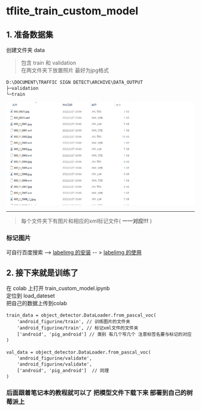 # tflite_train_custom_model
## 1. 准备数据集
创建文件夹 data  
> 包含 train 和 validation  
在两文件夹下放置照片 最好为jpg格式  

```
D:\DOCUMENT\TRAFFIC SIGN DETECT\ARCHIVE\DATA_OUTPUT
├─validation
└─train
```
<img src='image_data.png'>  

***
> 每个文件夹下有图片和相应的xml标记文件( **一一对应!!!** )  

### 标记图片 
可自行百度搜索  --> [labelimg 的安装](https://blog.csdn.net/dulingwen/article/details/88840703)   -- > [labelimg 的使用](https://blog.gtwang.org/useful-tools/labelimg-graphical-image-annotation-tool-tutorial/)  

## 2. 接下来就是训练了 
在 colab 上打开 train_custom_model.ipynb   
定位到 load_dateset  
把自己的数据上传到colab
```
train_data = object_detector.DataLoader.from_pascal_voc(
    'android_figurine/train', // 训练图片的文件夹
    'android_figurine/train', // 标记xml文件的文件夹
    ['android', 'pig_android'] // 类别 有几个写几个 注意标签名要与标记的对应 
)

val_data = object_detector.DataLoader.from_pascal_voc(
    'android_figurine/validate',
    'android_figurine/validate',
    ['android', 'pig_android']  // 同理  
)
```

### 后面跟着笔记本的教程就可以了 把模型文件下载下来 部署到自己的树莓派上
